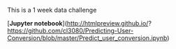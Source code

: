 This is a 1 week data challenge

[**Jupyter notebook**](http://htmlpreview.github.io/?
https://github.com/cl3080/Predicting-User-Conversion/blob/master/Predict_user_conversion.ipynb)
